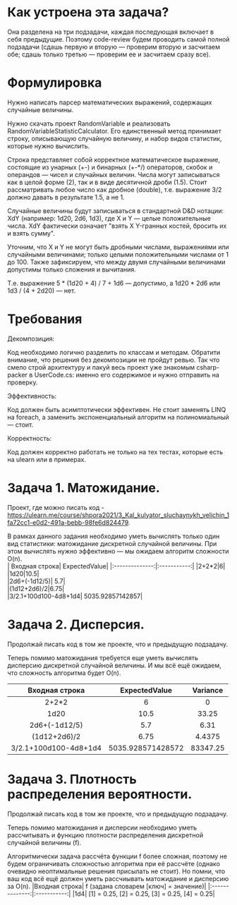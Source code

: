# Как устроена эта задача?
Она разделена на три подзадачи, каждая последующая включает в себя предыдущие. Поэтому code-review будем проводить самой полной подзадачи (сдашь первую и вторую — проверим вторую и засчитаем обе; сдашь только третью — проверим ее и засчитаем сразу все).

# Формулировка   
Нужно написать парсер математических выражений, содержащих случайные величины.

Нужно скачать проект RandomVariable и реализовать RandomVariableStatisticCalculator. Его единственный метод принимает строку, описывающую случайную величину, и набор видов статистик, которые нужно вычислить.

Строка представляет собой корректное математическое выражение, состоящие из унарных (+-) и бинарных (+-*/) операторов, скобок и операндов — чисел и случайных величин. Числа могут записываться как в целой форме (2), так и в виде десятичной дроби (1.5). Стоит рассматривать любое число как дробное (double), т.е. выражение 3/2 должно давать в результате 1.5, а не 1.

Случайные величины будут записываться в стандартной D&D нотации: XdY (например: 1d20, 2d6, 1d3), где X и Y — целые положительные числа. XdY фактически означает "взять X Y-гранных костей, бросить их и взять сумму".

Уточним, что X и Y не могут быть дробными числами, выражениями или случайными величинами; только целыми положительными числами от 1 до 100. Также зафиксируем, что между двумя случайными величинами допустимы только сложения и вычитания.

Т.е. выражение 5 * (1d20 + 4) / 7 + 1d6 — допустимо, а 1d20 * 2d6 или 1d3 / (4 + 2d20) — нет.

# Требования   

Декомпозиция:    

Код необходимо логично разделить по классам и методам. Обратити внимание, что решения без декомпозиции не пройдут ревью. Так что смело строй архитектуру и пакуй весь проект уже знакомым csharp-packer в UserCode.cs: именно его содержимое и нужно отправить на проверку.

Эффективность:   

Код должен быть асимптотически эффективен. Не стоит заменять LINQ на foreach, а заменить экспоненциальный алгоритм на полиномиальный — стоит.

Корректность:   

Код должен корректно работать не только на тех тестах, которые есть на ulearn или в примерах.

# Задача 1. Матожидание.
Проект, где можно писать код - https://ulearn.me/course/shpora2021/3_Kal_kulyator_sluchaynykh_velichin_1fa72cc1-e0d2-491a-bebb-98fe6d824479.

В рамках данного задания необходимо уметь вычислять только один вид статистики: матожидание дискретной случайной величины. При этом вычислять нужно эффективно — мы ожидаем алгоритм сложности O(n).   
| Входная строка| ExpectedValue|
|:--------------:|:-----------:|
|2+2*2|6|  
|1d20|10.5|  
|2d6+(-1d12/5)|	5.7|   
|(1d12+2d6)/2|6.75|   
|3/2.1+100d100-4d8+1d4|	5035.92857142857|  

# Задача 2. Дисперсия.
Продолжай писать код в том же проекте, что и предыдущую подзадачу.

Теперь помимо матожидания требуется еще уметь вычислять дисперсию дискретной случайной величины. И мы всё ещё ожидаем, что сложность алгоритма будет O(n).

|Входная строка|	ExpectedValue|	Variance|
|:--------------:|:-----------:|:-----------:|
|2+2*2|	6|	0|
|1d20|	10.5|	33.25|
|2d6+(-1d12/5)|	5.7|	6.31|
|(1d12+2d6)/2|	6.75|	4.4375|
|3/2.1+100d100-4d8+1d4|	5035.928571428572|	83347.25|

# Задача 3. Плотность распределения вероятности.
Продолжай писать код в том же проекте, что и предыдущую подзадачу.

Теперь помимо матожидания и дисперсии необходимо уметь рассчитывать и функцию плотности распределения дискретной случайной величины (f).

Алгоритмически задача рассчёта функции f более сложная, поэтому не будем ограничивать сложностью алгоритма при её рассчёте (однако очевидно неоптимальные решения присылать не стоит). Но помни, что ваш код всё ещё должен уметь рассчиывать матожидание и дисперсию за O(n).
|Входная строка|	f (задана словарем [ключ] = значение)|
|:--------------:|:-----------:|
|1d4|	[1] = 0.25, [2] = 0.25, [3] = 0.25, [4] = 0.25|
